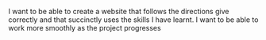 I want to be able to create a website that follows the directions give correctly and that succinctly uses the skills I have learnt.
I want to be able to work more smoothly as the project progresses